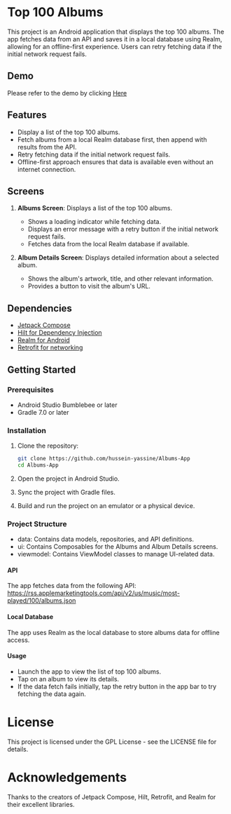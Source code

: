 # Top 100 Albums

This project is an Android application that displays the top 100 albums. The app fetches data from an API and saves it in a local database using Realm, allowing for an offline-first experience. Users can retry fetching data if the initial network request fails.

## Demo
Please refer to the demo by clicking [Here](https://drive.google.com/file/d/1H1WJJZaB1alht9HeZR600vF8ABovFrOl/view?usp=sharing)

## Features

- Display a list of the top 100 albums.
- Fetch albums from a local Realm database first, then append with results from the API.
- Retry fetching data if the initial network request fails.
- Offline-first approach ensures that data is available even without an internet connection.

## Screens

1. **Albums Screen**: Displays a list of the top 100 albums.
   - Shows a loading indicator while fetching data.
   - Displays an error message with a retry button if the initial network request fails.
   - Fetches data from the local Realm database if available.

2. **Album Details Screen**: Displays detailed information about a selected album.
   - Shows the album's artwork, title, and other relevant information.
   - Provides a button to visit the album's URL.

## Dependencies

- [Jetpack Compose](https://developer.android.com/jetpack/compose)
- [Hilt for Dependency Injection](https://developer.android.com/training/dependency-injection/hilt-android)
- [Realm for Android](https://realm.io/products/realm-database/)
- [Retrofit for networking](https://square.github.io/retrofit/)

## Getting Started

### Prerequisites

- Android Studio Bumblebee or later
- Gradle 7.0 or later

### Installation

1. Clone the repository:
   ```bash
   git clone https://github.com/hussein-yassine/Albums-App
   cd Albums-App
2. Open the project in Android Studio.

3. Sync the project with Gradle files.

4. Build and run the project on an emulator or a physical device.


### Project Structure
- data: Contains data models, repositories, and API definitions.
- ui: Contains Composables for the Albums and Album Details screens.
- viewmodel: Contains ViewModel classes to manage UI-related data.

#### API
The app fetches data from the following API:
https://rss.applemarketingtools.com/api/v2/us/music/most-played/100/albums.json

#### Local Database
The app uses Realm as the local database to store albums data for offline access.

#### Usage
- Launch the app to view the list of top 100 albums.
- Tap on an album to view its details.
- If the data fetch fails initially, tap the retry button in the app bar to try fetching the data again.

# License
This project is licensed under the GPL License - see the LICENSE file for details.

# Acknowledgements
Thanks to the creators of Jetpack Compose, Hilt, Retrofit, and Realm for their excellent libraries.
